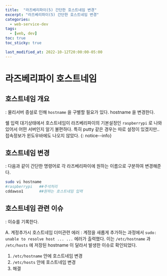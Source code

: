 ```yaml
---
title:  "라즈베리파이(5) 간단한 호스트네임 변경"
excerpt: "라즈베리파이(5) 간단한 호스트네임 변경"
categories:
  - web-service-dev
tags:
  - [web, dev]
toc: true
toc_sticky: true

last_modified_at: 2022-10-12T20:00:00-05:00
---
```


# 라즈베리파이 호스트네임
## 호스트네임 개요
: 물리서버 증설로 인해 `hostname` 을 구별할 필요가 있다. hostname 을 변경한다.  

쉘 입력 대기상태에서 호스트네임이 라즈베리파이의 기본설정인 `raspberrypi` 로 나와있어서 어떤 서버인지 알기 불편하다. 특히 putty 같은 경우는 따로 설정이 있겠지만.. 접속정보가 윈도우바에도 나오지 않았다.
{: notice--info}


## 호스트네임 변경
  : 다음과 같이 간단한 명령어로 각 라즈베리파이에 원하는 이름으로 구분하여 변경해준다.

  ```bash
  sudo vi hostname
  #raspberrypi   ##주석처리
  cddawso1       ##원하는 호스트네임 입력

  ```

    
## 호스트네임 관련 이슈
  : 이슈를 기록한다.

A. 계정추가시 호스트네임 더미관련 에러
  : 계정을 새롭게 추가하는 과정에서 `sudo: unable to resolve host ... ...` 에러가 출력했다. 이는 `/etc/hostname` 과 `/etc/hosts` 에 저장된 hostname 이 달라서 발생한 이슈로 확인되었다.
  
  1. `/etc/hostname` 안에 호스트네임 변경
  2. `/etc/hosts` 안에 호스트네임 변경
  3. 해결
